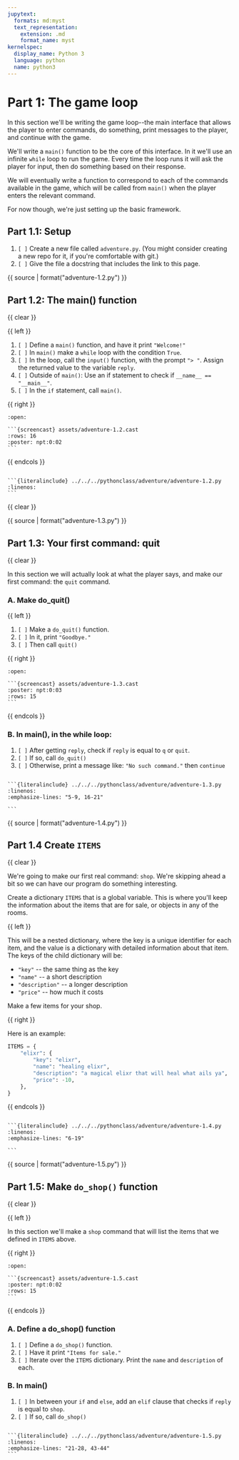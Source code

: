 ```yaml
---
jupytext:
  formats: md:myst
  text_representation:
    extension: .md
    format_name: myst
kernelspec:
  display_name: Python 3
  language: python
  name: python3
---
```

Part 1: The game loop
=====================

In this section we'll be writing the game loop--the main interface that allows
the player to enter commands, do something, print messages to the player, and
continue with the game.

We'll write a `main()` function to be the core of this interface. In it we'll
use an infinite `while` loop to run the game. Every time the loop runs it will
ask the player for input, then do something based on their response.

We will eventually write a function to correspond to each of the commands
available in the game, which will be called from `main()` when the player enters
the relevant command.

For now though, we're just setting up the basic framework.

Part 1.1: Setup
---------------

1. `[ ]` Create a new file called `adventure.py`. (You might consider creating a new
repo for it, if you're comfortable with git.)
2. `[ ]` Give the file a docstring that includes the link to this page.

{{ source | format("adventure-1.2.py") }}

Part 1.2: The main() function
-----------------------------

{{ clear }}

{{ left }}

1. `[ ]` Define a `main()` function, and have it print `"Welcome!"`
2. `[ ]` In `main()` make a `while` loop with the condition `True`.
3. `[ ]` In the loop, call the `input()` function, with the prompt `"> "`. Assign the returned value to the variable `reply`.
4. `[ ]` Outside of `main()`: Use an if statement to check if `__name__ == "__main__"`.
5. `[ ]` In the `if` statement, call `main()`.

{{ right }}

`````{dropdown} Demo
:open:

```{screencast} assets/adventure-1.2.cast
:rows: 16
:poster: npt:0:02
```

`````

{{ endcols }}

`````{dropdown} Code

```{literalinclude} ../../../pythonclass/adventure/adventure-1.2.py
:linenos:
```

`````

{{ clear }}

{{ source | format("adventure-1.3.py") }}

Part 1.3: Your first command: quit
----------------------------------

{{ clear }}

In this section we will actually look at what the player says, and make our first
command: the `quit` command.

### A. Make do_quit()

{{ left }}

1. `[ ]` Make a `do_quit()` function.
1. `[ ]` In it, print `"Goodbye."`
1. `[ ]` Then call `quit()`

{{ right }}

`````{dropdown} Demo
:open:

```{screencast} assets/adventure-1.3.cast
:poster: npt:0:03
:rows: 15
```

`````

{{ endcols }}

### B. In main(), in the while loop:

1. `[ ]` After getting `reply`, check if `reply` is equal to `q` or `quit`.
1. `[ ]` If so, call `do_quit()`
1. `[ ]` Otherwise, print a message like: `"No such command."` then `continue`

`````{dropdown} Code

```{literalinclude} ../../../pythonclass/adventure/adventure-1.3.py
:linenos:
:emphasize-lines: "5-9, 16-21"

```

`````

{{ source | format("adventure-1.4.py") }}

Part 1.4 Create `ITEMS`
-----------------------

{{ clear }}

We're going to make our first real command: `shop`. We're skipping ahead a bit
so we can have our program do something interesting.

Create a dictionary `ITEMS` that is a global variable. This is where you'll
keep the information about the items that are for sale, or objects in any of
the rooms.

{{ left }}

This will be a nested dictionary, where the key is a unique identifier for
each item, and the value is a dictionary with detailed information about
that item. The keys of the child dictionary will be:

* `"key"` -- the same thing as the key
* `"name"` -- a short description
* `"description"` -- a longer description
* `"price"` -- how much it costs

Make a few items for your shop.

{{ right }}

Here is an example:

```python
ITEMS = {
    "elixr": {
        "key": "elixr",
        "name": "healing elixr",
        "description": "a magical elixr that will heal what ails ya",
        "price": -10,
    },
}
```

{{ endcols }}

`````{dropdown} Code

```{literalinclude} ../../../pythonclass/adventure/adventure-1.4.py
:linenos:
:emphasize-lines: "6-19"

```

`````

{{ source | format("adventure-1.5.py") }}

Part 1.5: Make `do_shop()` function
-----------------------------------

{{ clear }}

{{ left }}

In this section we'll make a `shop` command that will list the items that we
defined in `ITEMS` above.

{{ right }}

`````{dropdown} Demo
:open:

```{screencast} assets/adventure-1.5.cast
:poster: npt:0:02
:rows: 15
```

`````

{{ endcols }}

### A. Define a do_shop() function

1. `[ ]` Define a `do_shop()` function.
1. `[ ]` Have it print `"Items for sale."`
1. `[ ]` Iterate over the `ITEMS` dictionary. Print the `name` and `description` of each.

### B. In main()

1. `[ ]` In between your `if` and `else`, add an `elif` clause that checks if `reply`
   is equal to `shop`.
1. `[ ]` If so, call `do_shop()`

`````{dropdown} Code

```{literalinclude} ../../../pythonclass/adventure/adventure-1.5.py
:linenos:
:emphasize-lines: "21-28, 43-44"
```

`````
